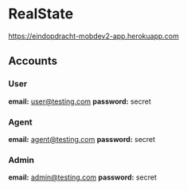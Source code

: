 # RealState

https://eindopdracht-mobdev2-app.herokuapp.com

## Accounts

### User

**email:** user@testing.com
**password:** secret


### Agent

**email:** agent@testing.com
**password:** secret


### Admin

**email:** admin@testing.com
**password:** secret

